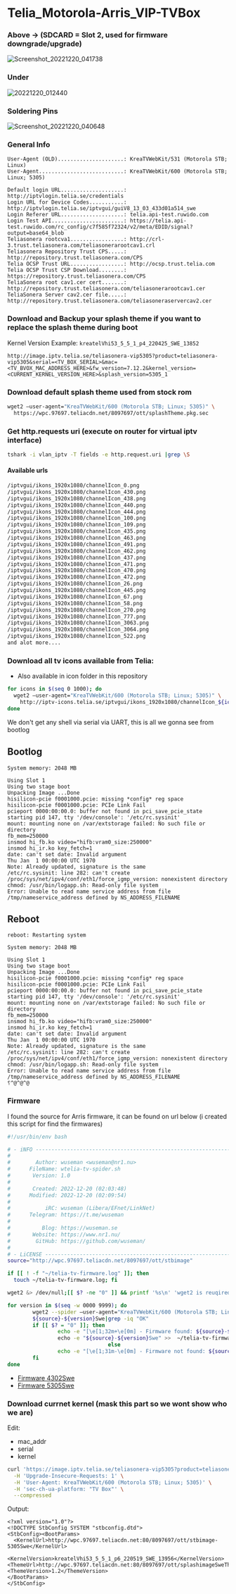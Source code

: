# Telia_Motorola-Arris_VIP-TVBox

### Above -> (SDCARD = Slot 2, used for firmware downgrade/upgrade)

![Screenshot_20221220_041738](https://user-images.githubusercontent.com/26827453/208573712-b0bd62f8-e666-4a31-9542-6ad187acf18b.png)

### Under 

![20221220_012440](https://user-images.githubusercontent.com/26827453/208572105-37c56c69-0eb0-48ff-954c-c96886727533.jpg)

### Soldering Pins 

![Screenshot_20221220_040648](https://user-images.githubusercontent.com/26827453/208572585-30da72b9-ecfd-4dbf-81be-6e6baa934a16.png)



### General Info

```
User-Agent (OLD).....................: KreaTVWebKit/531 (Motorola STB; Linux)
User-Agent...........................: KreaTVWebKit/600 (Motorola STB; Linux; 5305)

Default login URL....................: http://iptvlogin.telia.se/credentials
Login URL for Device Codes...........: http://iptvlogin.telia.se/iptvgui/guiV8_13_03_433d01a514_swe
Login Referer URL....................: telia.api-test.ruwido.com
Login Test API.......................: https://telia.api-test.ruwido.com/rc_config/c7f585f72324/v2/meta/EDID/signal?output=base64_blob
Teliasonera rootcva1.................: http://crl-3.trust.teliasonera.com/teliasonerarootcav1.crl
Teliasonera Repository Trust CPS.....: http://repository.trust.teliasonera.com/CPS
Telia OCSP Trust URL.................: http://ocsp.trust.telia.com
Telia OCSP Trust CSP Download........: https://repository.trust.teliasonera.com/CPS
TeliaSonera root cav1.cer cert.......: http://repository.trust.teliasonera.com/teliasonerarootcav1.cer
TeliaSonera Server cav2.cer file.....: http://repository.trust.teliasonera.com/teliasoneraservercav2.cer
```

### Download and Backup your splash theme if you want to replace the splash theme during boot

Kernel Version Example: `kreatelVhi53_5_5_1_p4_220425_SWE_13852`

```
http://image.iptv.telia.se/teliasonera-vip5305?product=teliasonera-vip5305&serial=<TV_BOX_SERIAL>&mac=<TV_BVOX_MAC_ADDRESS_HERE>&fw_version=7.12.2&kernel_version=<CURRENT_KERNEL_VERSION_HERE>&splash_version=5305_1
```

### Download default splash theme used from stock rom

```bash
wget2 –user-agent="KreaTVWebKit/600 (Motorola STB; Linux; 5305)" \
  https://wpc.97697.teliacdn.net/8097697/ott/splashTheme.pkg.sec
```

### Get http.requests uri (execute on router for virtual iptv interface)

```bash
tshark -i vlan_iptv -T fields -e http.request.uri |grep \S
```

#### Available urls

```bash
/iptvgui/ikons_1920x1080/channelIcon_0.png
/iptvgui/ikons_1920x1080/channelIcon_430.png
/iptvgui/ikons_1920x1080/channelIcon_438.png
/iptvgui/ikons_1920x1080/channelIcon_440.png
/iptvgui/ikons_1920x1080/channelIcon_444.png
/iptvgui/ikons_1920x1080/channelIcon_100.png
/iptvgui/ikons_1920x1080/channelIcon_109.png
/iptvgui/ikons_1920x1080/channelIcon_435.png
/iptvgui/ikons_1920x1080/channelIcon_463.png
/iptvgui/ikons_1920x1080/channelIcon_491.png
/iptvgui/ikons_1920x1080/channelIcon_462.png
/iptvgui/ikons_1920x1080/channelIcon_437.png
/iptvgui/ikons_1920x1080/channelIcon_471.png
/iptvgui/ikons_1920x1080/channelIcon_470.png
/iptvgui/ikons_1920x1080/channelIcon_472.png
/iptvgui/ikons_1920x1080/channelIcon_26.png
/iptvgui/ikons_1920x1080/channelIcon_445.png
/iptvgui/ikons_1920x1080/channelIcon_67.png
/iptvgui/ikons_1920x1080/channelIcon_58.png
/iptvgui/ikons_1920x1080/channelIcon_270.png
/iptvgui/ikons_1920x1080/channelIcon_777.png
/iptvgui/ikons_1920x1080/channelIcon_3063.png
/iptvgui/ikons_1920x1080/channelIcon_3064.png
/iptvgui/ikons_1920x1080/channelIcon_522.png
and alot more....
```

### Download all tv icons available from Telia:

* Also available in icon folder in this repository

```bash
for icons in $(seq 0 1000); do 
  wget2 –user-agent="KreaTVWebKit/600 (Motorola STB; Linux; 5305)" \
    http://iptv-icons.telia.se/iptvgui/ikons_1920x1080/channelIcon_${icons}.png; 
done
```


We don't get any shell via serial via UART, this is all we gonna see from bootlog

## Bootlog

```
System memory: 2048 MB

Using Slot 1
Using two stage boot
Unpacking Image ...Done
hisilicon-pcie f0001000.pcie: missing *config* reg space
hisilicon-pcie f0001000.pcie: PCIe Link Fail
pcieport 0000:00:00.0: buffer not found in pci_save_pcie_state
starting pid 147, tty '/dev/console': '/etc/rc.sysinit'
mount: mounting none on /var/extstorage failed: No such file or directory
fb_mem=250000
insmod hi_fb.ko video="hifb:vram0_size:250000"
insmod hi_ir.ko key_fetch=1
date: can't set date: Invalid argument
Thu Jan  1 00:00:00 UTC 1970
Note: Already updated, signature is the same
/etc/rc.sysinit: line 282: can't create /proc/sys/net/ipv4/conf/eth1/force_igmp_version: nonexistent directory
chmod: /usr/bin/logapp.sh: Read-only file system
Error: Unable to read name service address from file /tmp/nameservice_address defined by NS_ADDRESS_FILENAME
```

## Reboot

```
reboot: Restarting system

System memory: 2048 MB

Using Slot 1
Using two stage boot
Unpacking Image ...Done
hisilicon-pcie f0001000.pcie: missing *config* reg space
hisilicon-pcie f0001000.pcie: PCIe Link Fail
pcieport 0000:00:00.0: buffer not found in pci_save_pcie_state
starting pid 147, tty '/dev/console': '/etc/rc.sysinit'
mount: mounting none on /var/extstorage failed: No such file or directory
fb_mem=250000
insmod hi_fb.ko video="hifb:vram0_size:250000"
insmod hi_ir.ko key_fetch=1
date: can't set date: Invalid argument
Thu Jan  1 00:00:00 UTC 1970
Note: Already updated, signature is the same
/etc/rc.sysinit: line 282: can't create /proc/sys/net/ipv4/conf/eth1/force_igmp_version: nonexistent directory
chmod: /usr/bin/logapp.sh: Read-only file system
Error: Unable to read name service address from file /tmp/nameservice_address defined by NS_ADDRESS_FILENAME
⸮^@^@^@
```

### Firmware

I found the source for Arris firmware, it can be found on url below (i created this script for find the firmwares)

```bash
#!/usr/bin/env bash

# - iNFO ----------------------------------------------------------------------------
#
#        Author: wuseman <wuseman@nr1.nu>
#      FileName: wtelia-tv-spider.sh
#       Version: 1.0
#
#       Created: 2022-12-20 (02:03:48)
#      Modified: 2022-12-20 (02:09:54)
#
#           iRC: wuseman (Libera/EFnet/LinkNet)
#      Telegram: https://t.me/wuseman
#
#          Blog: https://wuseman.se
#       Website: https://www.nr1.nu/
#        GitHub: https://github.com/wuseman/
#
# - LiCENSE ------------------------------------------------------------------------
source="http://wpc.97697.teliacdn.net/8097697/ott/stbimage"

if [[ ! -f "~/telia-tv-firmware.log" ]]; then 
  touch ~/telia-tv-firmware.log; fi

wget2 &> /dev/null;[[ $? -ne "0" ]] && printf '%s\n' 'wget2 is reuqired ot be installed'; exit 

for version in $(seq -w 0000 9999); do
        wget2 --spider –user-agent="KreaTVWebKit/600 (Motorola STB; Linux; 5305)" \
        ${source}-${version}Swe|grep -iq "OK"
        if [[ $? = "0" ]]; then
                echo -e "[\e[1;32m+\e[0m] - Firmware found: ${source}-${version}Swe" \
                echo -e "${source}-${version}Swe" >>  ~/telia-tv-firmware.log
                                else
                echo -e "[\e[1;31m-\e[0m] - Firmware not found: ${source}-${version}Swe"
        fi
done
```

* [Firmware 4302Swe](http://wpc.97697.teliacdn.net/8097697/ott/stbimage-4302Swe)
* [Firmware 5305Swe](http://wpc.97697.teliacdn.net/8097697/ott/stbimage-5305Swe)

### Download currnet kernel (mask this part so we wont show who we are)

Edit: 

* mac_addr
* serial
* kernel

```bash
curl 'https://image.iptv.telia.se/teliasonera-vip5305?product=teliasonera-vip5305&serial=<serial>&mac=<mac_addr>&fw_version=7.12.2&kernel_version=<kernel>&splash_version=5305_1%20HTTP/1.1' \
  -H 'Upgrade-Insecure-Requests: 1' \
  -H 'User-Agent: KreaTVWebKit/600 (Motorola STB; Linux; 5305)' \
  -H 'sec-ch-ua-platform: "TV Box"' \
  --compressed
```

Output: 

```
<?xml version="1.0"?>
<!DOCTYPE StbConfig SYSTEM "stbconfig.dtd">
<StbConfig><BootParams>
  <KernelUrl>http://wpc.97697.teliacdn.net:80/8097697/ott/stbimage-5305Swe</KernelUrl>
  <KernelVersion>kreatelVhi53_5_5_1_p6_220519_SWE_13956</KernelVersion><ThemeUrl>http://wpc.97697.teliacdn.net:80/8097697/ott/splashimageSweTheme.pkg.sec</ThemeUrl>
<ThemeVersion>1.2</ThemeVersion>
</BootParams>
</StbConfig>
```
